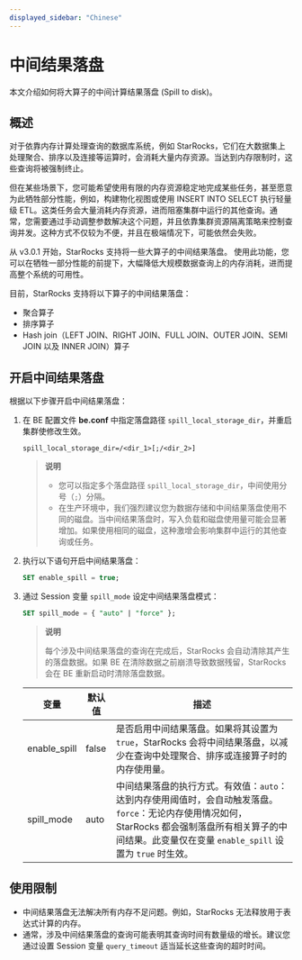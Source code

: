 ```yaml
---
displayed_sidebar: "Chinese"
---
```


# 中间结果落盘

本文介绍如何将大算子的中间计算结果落盘 (Spill to disk)。

## 概述

对于依靠内存计算处理查询的数据库系统，例如 StarRocks，它们在大数据集上处理聚合、排序以及连接等运算时，会消耗大量内存资源。当达到内存限制时，这些查询将被强制终止。

但在某些场景下，您可能希望使用有限的内存资源稳定地完成某些任务，甚至愿意为此牺牲部分性能，例如，构建物化视图或使用 INSERT INTO SELECT 执行轻量级 ETL。这类任务会大量消耗内存资源，进而阻塞集群中运行的其他查询。通常，您需要通过手动调整参数解决这个问题，并且依靠集群资源隔离策略来控制查询并发。这种方式不仅较为不便，并且在极端情况下，可能依然会失败。

从 v3.0.1 开始，StarRocks 支持将一些大算子的中间结果落盘。 使用此功能，您可以在牺牲一部分性能的前提下，大幅降低大规模数据查询上的内存消耗，进而提高整个系统的可用性。

目前，StarRocks 支持将以下算子的中间结果落盘：

- 聚合算子
- 排序算子
- Hash join（LEFT JOIN、RIGHT JOIN、FULL JOIN、OUTER JOIN、SEMI JOIN 以及 INNER JOIN）算子

## 开启中间结果落盘

根据以下步骤开启中间结果落盘：

1. 在 BE 配置文件 **be.conf** 中指定落盘路径 `spill_local_storage_dir`，并重启集群使修改生效。

   ```Properties
   spill_local_storage_dir=/<dir_1>[;/<dir_2>]
   ```

   > **说明**
   >
   > - 您可以指定多个落盘路径 `spill_local_storage_dir`，中间使用分号（`;`）分隔。
   > - 在生产环境中，我们强烈建议您为数据存储和中间结果落盘使用不同的磁盘。当中间结果落盘时，写入负载和磁盘使用量可能会显著增加。如果使用相同的磁盘，这种激增会影响集群中运行的其他查询或任务。

2. 执行以下语句开启中间结果落盘：

   ```SQL
   SET enable_spill = true;
   ```

3. 通过 Session 变量 `spill_mode` 设定中间结果落盘模式：

   ```SQL
   SET spill_mode = { "auto" | "force" };
   ```

   > **说明**
   >
   > 每个涉及中间结果落盘的查询在完成后，StarRocks 会自动清除其产生的落盘数据。如果 BE 在清除数据之前崩溃导致数据残留，StarRocks 会在 BE 重新启动时清除落盘数据。

   | **变量**     | **默认值** | **描述**                                                     |
   | ------------ | ---------- | ------------------------------------------------------------ |
   | enable_spill | false      | 是否启用中间结果落盘。如果将其设置为 `true`，StarRocks 会将中间结果落盘，以减少在查询中处理聚合、排序或连接算子时的内存使用量。 |
   | spill_mode   | auto       | 中间结果落盘的执行方式。有效值：`auto`：达到内存使用阈值时，会自动触发落盘。`force`：无论内存使用情况如何，StarRocks 都会强制落盘所有相关算子的中间结果。此变量仅在变量 `enable_spill` 设置为 `true` 时生效。 |

## 使用限制

- 中间结果落盘无法解决所有内存不足问题。例如，StarRocks 无法释放用于表达式计算的内存。
- 通常，涉及中间结果落盘的查询可能表明其查询时间有数量级的增长。建议您通过设置 Session 变量 `query_timeout` 适当延长这些查询的超时时间。
